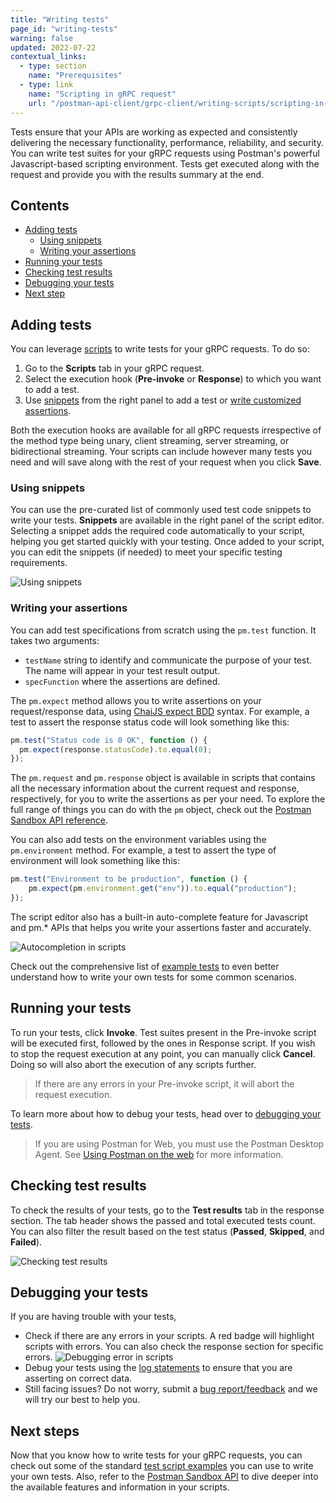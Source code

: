 ```yaml
---
title: "Writing tests"
page_id: "writing-tests"
warning: false
updated: 2022-07-22
contextual_links:
  - type: section
    name: "Prerequisites"
  - type: link
    name: "Scripting in gRPC request"
    url: "/postman-api-client/grpc-client/writing-scripts/scripting-in-grpc-request/"
---
```


Tests ensure that your APIs are working as expected and consistently delivering the necessary functionality, performance, reliability, and security. You can write test suites for your gRPC requests using Postman's powerful Javascript-based scripting environment. Tests get executed along with the request and provide you with the results summary at the end.

## Contents

* [Adding tests](#adding-tests)
    * [Using snippets](#using-snippets)
    * [Writing your assertions](#writing-your-assertions)
* [Running your tests](#running-your-tests)
* [Checking test results](#checking-test-results)
* [Debugging your tests](#debugging-your-tests)
* [Next step](#next-up)

## Adding tests

You can leverage [scripts](/postman-api-client/grpc-client/writing-scripts/scripting-in-grpc-request/) to write tests for your gRPC requests. To do so:

1. Go to the **Scripts** tab in your gRPC request.
2. Select the execution hook (**Pre-invoke** or **Response**) to which you want to add a test.
3. Use [snippets](#using-snippets) from the right panel to add a test or [write customized assertions](#writing-your-assertions).

Both the execution hooks are available for all gRPC requests irrespective of the method type being unary, client streaming, server streaming, or bidirectional streaming. Your scripts can include however many tests you need and will save along with the rest of your request when you click **Save**.

### Using snippets

You can use the pre-curated list of commonly used test code snippets to write your tests. **Snippets** are available in the right panel of the script editor. Selecting a snippet adds the required code automatically to your script, helping you get started quickly with your testing. Once added to your script, you can edit the snippets (if needed) to meet your specific testing requirements.

<img src="https://assets.postman.com/postman-labs-docs/grpc-docs/writing-scripts/using-snippets-in-grpc-scripts.gif" alt="Using snippets">

### Writing your assertions

You can add test specifications from scratch using the `pm.test` function. It takes two arguments:

* `testName` string to identify and communicate the purpose of your test. The name will appear in your test result output.
* `specFunction` where the assertions are defined.

The `pm.expect` method allows you to write assertions on your request/response data, using <a href='https://www.chaijs.com/api/bdd/' target='_blank'>ChaiJS expect BDD</a> syntax. For example, a test to assert the response status code will look something like this:

```javascript
pm.test("Status code is 0 OK", function () {
  pm.expect(response.statusCode).to.equal(0);
});
```

The `pm.request` and `pm.response` object is available in scripts that contains all the necessary information about the current request and response, respectively, for you to write the assertions as per your need. To explore the full range of things you can do with the `pm` object, check out the [Postman Sandbox API reference](/postman-api-client/grpc-client/writing-scripts/postman-sandbox-api).

You can also add tests on the environment variables using the `pm.environment` method. For example, a test to assert the type of environment will look something like this:

```javascript
pm.test("Environment to be production", function () {
    pm.expect(pm.environment.get("env")).to.equal("production");
});
```

The script editor also has a built-in auto-complete feature for Javascript and pm.* APIs that helps you write your assertions faster and accurately.

<img src="https://assets.postman.com/postman-labs-docs/grpc-docs/writing-scripts/grpc-scripts-autocompletion.gif" alt="Autocompletion in scripts">

Check out the comprehensive list of [example tests](/postman-api-client/grpc-client/writing-scripts/examples) to even better understand how to write your own tests for some common scenarios.

## Running your tests

To run your tests, click **Invoke**. Test suites present in the Pre-invoke script will be executed first, followed by the ones in Response script. If you wish to stop the request execution at any point, you can manually click **Cancel**. Doing so will also abort the execution of any scripts further.

> If there are any errors in your Pre-invoke script, it will abort the request execution.

To learn more about how to debug your tests, head over to [debugging your tests](#debugging-your-tests).

> If you are using Postman for Web, you must use the Postman Desktop Agent. See [Using Postman on the web](https://learning.postman.com/docs/getting-started/installation-and-updates/#using-postman-on-the-web) for more information.

## Checking test results

To check the results of your tests, go to the **Test results** tab in the response section. The tab header shows the passed and total executed tests count. You can also filter the result based on the test status (**Passed**, **Skipped**, and **Failed**).

<img src="https://assets.postman.com/postman-labs-docs/grpc-docs/writing-scripts/invoke-grpc-request-with-tests.gif" alt="Checking test results">

## Debugging your tests

If you are having trouble with your tests,

* Check if there are any errors in your scripts. A red badge will highlight scripts with errors. You can also check the response section for specific errors.
  <img src="https://assets.postman.com/postman-labs-docs/grpc-docs/writing-scripts/debugging-error-in-grpc-scripts.gif" alt="Debugging error in scripts">
* Debug your tests using the [log statements](https://learning.postman.com/docs/sending-requests/troubleshooting-api-requests/#using-log-statements) to ensure that you are asserting on correct data.
* Still facing issues? Do not worry, submit a [bug report/feedback](http://localhost:8000/postman-api-client/grpc-client/troubleshooting/#submit-a-bug-reportfeedback) and we will try our best to help you.

## Next steps

Now that you know how to write tests for your gRPC requests, you can check out some of the standard [test script examples](/postman-api-client/grpc-client/writing-scripts/test-examples) you can use to write your own tests. Also, refer to the [Postman Sandbox API](/postman-api-client/grpc-client/writing-scripts/postman-sandbox-api) to dive deeper into the available features and information in your scripts.
